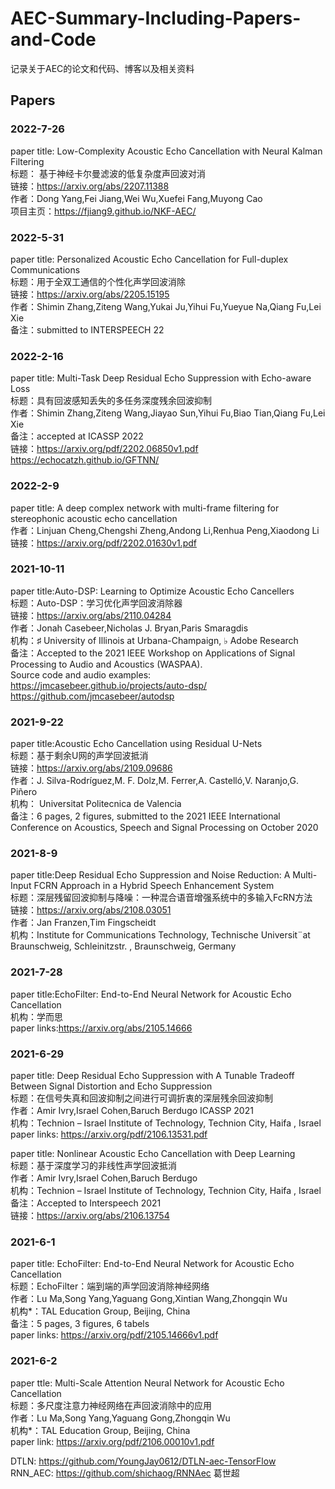 # AEC-Summary-Including-Papers-and-Code
记录关于AEC的论文和代码、博客以及相关资料
## Papers

### 2022-7-26
paper title: Low-Complexity Acoustic Echo Cancellation with Neural Kalman Filtering  
标题： 基于神经卡尔曼滤波的低复杂度声回波对消  
链接：https://arxiv.org/abs/2207.11388  
作者：Dong Yang,Fei Jiang,Wei Wu,Xuefei Fang,Muyong Cao  
项目主页：https://fjiang9.github.io/NKF-AEC/  

### 2022-5-31
paper title: Personalized Acoustic Echo Cancellation for Full-duplex Communications  
标题：用于全双工通信的个性化声学回波消除  
链接：https://arxiv.org/abs/2205.15195  
作者：Shimin Zhang,Ziteng Wang,Yukai Ju,Yihui Fu,Yueyue Na,Qiang Fu,Lei Xie  
备注：submitted to INTERSPEECH 22  

### 2022-2-16
paper title: Multi-Task Deep Residual Echo Suppression with Echo-aware Loss  
标题：具有回波感知丢失的多任务深度残余回波抑制  
作者：Shimin Zhang,Ziteng Wang,Jiayao Sun,Yihui Fu,Biao Tian,Qiang Fu,Lei Xie  
备注：accepted at ICASSP 2022  
链接：https://arxiv.org/pdf/2202.06850v1.pdf  
https://echocatzh.github.io/GFTNN/  

### 2022-2-9
paper title: A deep complex network with multi-frame filtering for stereophonic acoustic echo cancellation  
作者：Linjuan Cheng,Chengshi Zheng,Andong Li,Renhua Peng,Xiaodong Li  
链接：https://arxiv.org/pdf/2202.01630v1.pdf  

### 2021-10-11
paper title:Auto-DSP: Learning to Optimize Acoustic Echo Cancellers  
标题：Auto-DSP：学习优化声学回波消除器  
链接：https://arxiv.org/abs/2110.04284  
作者：Jonah Casebeer,Nicholas J. Bryan,Paris Smaragdis  
机构：♯ University of Illinois at Urbana-Champaign, ♭ Adobe Research  
备注：Accepted to the 2021 IEEE Workshop on Applications of Signal Processing to Audio and Acoustics (WASPAA).   
Source code and audio examples: https://jmcasebeer.github.io/projects/auto-dsp/  https://github.com/jmcasebeer/autodsp  

### 2021-9-22
paper title:Acoustic Echo Cancellation using Residual U-Nets  
标题：基于剩余U网的声学回波抵消  
链接：https://arxiv.org/abs/2109.09686  
作者：J. Silva-Rodríguez,M. F. Dolz,M. Ferrer,A. Castelló,V. Naranjo,G. Piñero  
机构： Universitat Politecnica de Valencia  
备注：6 pages, 2 figures, submitted to the 2021 IEEE International Conference on Acoustics, Speech and Signal Processing on October 2020  

### 2021-8-9
paper title:Deep Residual Echo Suppression and Noise Reduction: A Multi-Input FCRN Approach in a Hybrid Speech Enhancement System  
标题：深层残留回波抑制与降噪：一种混合语音增强系统中的多输入FcRN方法  
链接：https://arxiv.org/abs/2108.03051  
作者：Jan Franzen,Tim Fingscheidt  
机构：Institute for Communications Technology, Technische Universit¨at Braunschweig, Schleinitzstr. , Braunschweig, Germany  

### 2021-7-28
paper title:EchoFilter: End-to-End Neural Network for Acoustic Echo Cancellation  
机构：学而思  
paper links:https://arxiv.org/abs/2105.14666  

### 2021-6-29
paper title: Deep Residual Echo Suppression with A Tunable Tradeoff Between Signal Distortion and Echo Suppression  
标题：在信号失真和回波抑制之间进行可调折衷的深层残余回波抑制  
作者：Amir Ivry,Israel Cohen,Baruch Berdugo  ICASSP 2021  
机构：Technion – Israel Institute of Technology, Technion City, Haifa , Israel  
paper links: https://arxiv.org/pdf/2106.13531.pdf  

paper title: Nonlinear Acoustic Echo Cancellation with Deep Learning  
标题：基于深度学习的非线性声学回波抵消  
作者：Amir Ivry,Israel Cohen,Baruch Berdugo  
机构：Technion – Israel Institute of Technology, Technion City, Haifa , Israel  
备注：Accepted to Interspeech 2021  
链接：https://arxiv.org/abs/2106.13754  

### 2021-6-1
paper title: EchoFilter: End-to-End Neural Network for Acoustic Echo Cancellation  
标题：EchoFilter：端到端的声学回波消除神经网络  
作者：Lu Ma,Song Yang,Yaguang Gong,Xintian Wang,Zhongqin Wu  
机构*：TAL Education Group, Beijing, China  
备注：5 pages, 3 figures, 6 tabels  
paper links: https://arxiv.org/pdf/2105.14666v1.pdf  

### 2021-6-2
paper ttle: Multi-Scale Attention Neural Network for Acoustic Echo Cancellation  
标题：多尺度注意力神经网络在声回波消除中的应用  
作者：Lu Ma,Song Yang,Yaguang Gong,Zhongqin Wu  
机构*：TAL Education Group, Beijing, China  
paper link: https://arxiv.org/pdf/2106.00010v1.pdf  


DTLN: https://github.com/YoungJay0612/DTLN-aec-TensorFlow  
RNN_AEC: https://github.com/shichaog/RNNAec 葛世超
